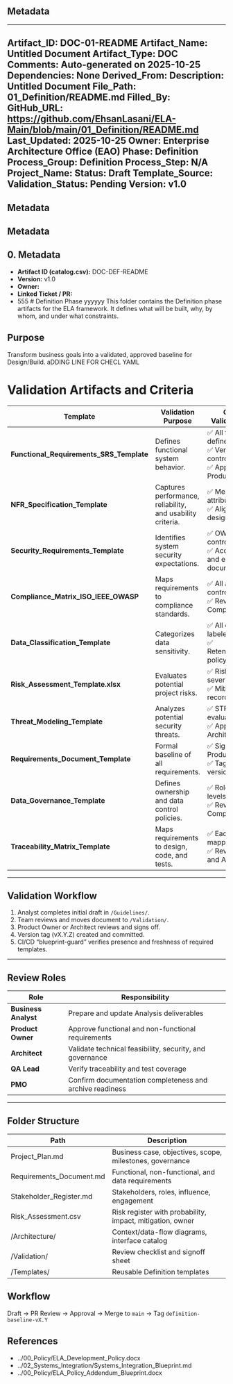 ## Metadata
---
Artifact_ID: DOC-01-README
Artifact_Name: Untitled Document
Artifact_Type: DOC
Comments: Auto-generated on 2025-10-25
Dependencies: None
Derived_From: 
Description: Untitled Document
File_Path: 01_Definition/README.md
Filled_By: 
GitHub_URL: https://github.com/EhsanLasani/ELA-Main/blob/main/01_Definition/README.md
Last_Updated: 2025-10-25
Owner: Enterprise Architecture Office (EAO)
Phase: Definition
Process_Group: Definition
Process_Step: N/A
Project_Name: 
Status: Draft
Template_Source: 
Validation_Status: Pending
Version: v1.0
---
## Metadata
## Metadata
## 0. Metadata
- **Artifact ID (catalog.csv):** DOC-DEF-README
- **Version:** v1.0
- **Owner:** 
- **Linked Ticket / PR:** 
- 555
﻿# Definition Phase
yyyyyy
This folder contains the Definition phase artifacts for the ELA framework.
It defines what will be built, why, by whom, and under what constraints.

## Purpose
Transform business goals into a validated, approved baseline for Design/Build.
aDDING LINE FOR CHECL YAML
# Validation Artifacts and Criteria

| Template | Validation Purpose | Checklist / Validation Criteria |
|-----------|--------------------|--------------------------------|
| **Functional_Requirements_SRS_Template** | Defines functional system behavior. | ✅ All features defined clearly<br>✅ Version-controlled<br>✅ Approved by Product Owner |
| **NFR_Specification_Template** | Captures performance, reliability, and usability criteria. | ✅ Measurable attributes defined<br>✅ Aligned with design constraints |
| **Security_Requirements_Template** | Identifies system security expectations. | ✅ OWASP Top 10 controls addressed<br>✅ Access control and encryption documented |
| **Compliance_Matrix_ISO_IEEE_OWASP** | Maps requirements to compliance standards. | ✅ All applicable controls linked<br>✅ Reviewed by Compliance Officer |
| **Data_Classification_Template** | Categorizes data sensitivity. | ✅ All data types labeled<br>✅ Retention/encryption policy applied |
| **Risk_Assessment_Template.xlsx** | Evaluates potential project risks. | ✅ Risks logged with severity and owner<br>✅ Mitigation plan recorded |
| **Threat_Modeling_Template** | Analyzes potential security threats. | ✅ STRIDE elements evaluated<br>✅ Approved by Architect |
| **Requirements_Document_Template** | Formal baseline of all requirements. | ✅ Signed off by Product Owner<br>✅ Tagged release version created |
| **Data_Governance_Template** | Defines ownership and data control policies. | ✅ Roles and access levels documented<br>✅ Reviewed by Compliance Team |
| **Traceability_Matrix_Template** | Maps requirements to design, code, and tests. | ✅ Each FR/NFR mapped<br>✅ Reviewed by QA and Architect |

---

## Validation Workflow

1. Analyst completes initial draft in `/Guidelines/`.
2. Team reviews and moves document to `/Validation/`.
3. Product Owner or Architect reviews and signs off.
4. Version tag (vX.Y.Z) created and committed.
5. CI/CD “blueprint-guard” verifies presence and freshness of required templates.

---

## Review Roles

| Role | Responsibility |
|------|----------------|
| **Business Analyst** | Prepare and update Analysis deliverables |
| **Product Owner** | Approve functional and non-functional requirements |
| **Architect** | Validate technical feasibility, security, and governance |
| **QA Lead** | Verify traceability and test coverage |
| **PMO** | Confirm documentation completeness and archive readiness |

---
## Folder Structure
| Path | Description |
|------|-------------|
| Project_Plan.md | Business case, objectives, scope, milestones, governance |
| Requirements_Document.md | Functional, non-functional, and data requirements |
| Stakeholder_Register.md | Stakeholders, roles, influence, engagement |
| Risk_Assessment.csv | Risk register with probability, impact, mitigation, owner |
| /Architecture/ | Context/data-flow diagrams, interface catalog |
| /Validation/ | Review checklist and signoff sheet |
| /Templates/ | Reusable Definition templates |

## Workflow
Draft → PR Review → Approval → Merge to `main` → Tag `definition-baseline-vX.Y`

## References
- ../00_Policy/ELA_Development_Policy.docx
- ../02_Systems_Integration/Systems_Integration_Blueprint.md
- ../00_Policy/ELA_Policy_Addendum_Blueprint.docx

